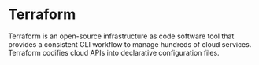 # Terraform
Terraform is an open-source infrastructure as code software tool that provides a consistent CLI workflow to manage hundreds of cloud services. Terraform codifies cloud APIs into declarative configuration files.
